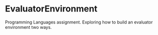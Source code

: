 # EvaluatorEnvironment
Programming Languages assignment. Exploring how to build an evaluator environment two ways.
